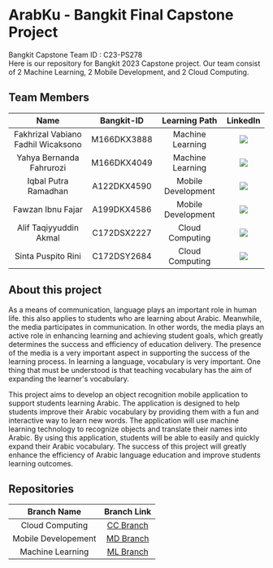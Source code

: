 # ArabKu - Bangkit Final Capstone Project

Bangkit Capstone Team ID : C23-PS278 <br>
Here is our repository for Bangkit 2023 Capstone project. Our team consist of 2 Machine Learning, 2 Mobile Development, and 2 Cloud Computing.

## Team Members
|              Name                  | Bangkit-ID  |   Learning Path     | LinkedIn |
| :--------------------------------: | :---------: | :-----------------: | :---: |
| Fakhrizal Vabiano Fadhil Wicaksono | M166DKX3888 |   Machine Learning  | <a href="MASUKKAN LINK LINKEDIN"><img src="https://img.shields.io/badge/LinkedIn-0077B5?style=for-the-badge&logo=linkedin&logoColor=white" /> |
|      Yahya Bernanda Fahrurozi      | M166DKX4049 |   Machine Learning  | <a href="MASUKKAN LINK LINKEDIN"><img src="https://img.shields.io/badge/LinkedIn-0077B5?style=for-the-badge&logo=linkedin&logoColor=white" /> |
|         Iqbal Putra Ramadhan       | A122DKX4590 |  Mobile Development | <a href="MASUKKAN LINK LINKEDIN"><img src="https://img.shields.io/badge/LinkedIn-0077B5?style=for-the-badge&logo=linkedin&logoColor=white" /> |
|          Fawzan Ibnu Fajar         | A199DKX4586 |  Mobile Development | <a href="MASUKKAN LINK LINKEDIN"><img src="https://img.shields.io/badge/LinkedIn-0077B5?style=for-the-badge&logo=linkedin&logoColor=white" /> |
|       Alif Taqiyyuddin Akmal       | C172DSX2227 |    Cloud Computing  | <a href="https://www.linkedin.com/in/alif-taqiyyuddin-akmal-2549ba135/"><img src="https://img.shields.io/badge/LinkedIn-0077B5?style=for-the-badge&logo=linkedin&logoColor=white" /> |
|         Sinta Puspito Rini         | C172DSY2684 |    Cloud Computing  | <a href="https://www.linkedin.com/in/sintapuspitorini/"> <img src="https://img.shields.io/badge/LinkedIn-0077B5?style=for-the-badge&logo=linkedin&logoColor=white" /> |

## About this project
As a means of communication, language plays an important role in human life. this also applies to students who are learning about Arabic. Meanwhile, the media participates in communication. In other words, the media plays an active role in enhancing learning and achieving student goals, which greatly determines the success and efficiency of education delivery. The presence of the media is a very important aspect in supporting the success of the learning process. In learning a language, vocabulary is very important. One thing that must be understood is that teaching vocabulary has the aim of expanding the learner's vocabulary.

This project aims to develop an object recognition mobile application to support students learning Arabic. The application is designed to help students improve their Arabic vocabulary by providing them with a fun and interactive way to learn new words. The application will use machine learning technology to recognize objects and translate their names into Arabic. By using this application, students will be able to easily and quickly expand their Arabic vocabulary. The success of this project will greatly enhance the efficiency of Arabic language education and improve students learning outcomes.

## Repositories
| Branch Name | Branch Link |
| :----------------: | :--------------------------------------------------------------------------------------: |
| Cloud Computing | [CC Branch](https://github.com/akmalalf/ArabKu/tree/cloud) |
| Mobile Developement | [MD Branch](https://github.com/akmalalf/ArabKu/tree/mobile-app) |
| Machine Learning | [ML Branch](https://github.com/akmalalf/ArabKu/tree/machine-learning) |
  
